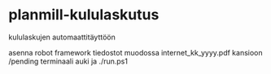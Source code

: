 # planmill-kululaskutus
kululaskujen automaattitäyttöön

asenna robot framework
tiedostot muodossa internet_kk_yyyy.pdf kansioon /pending 
terminaali auki ja ./run.ps1
